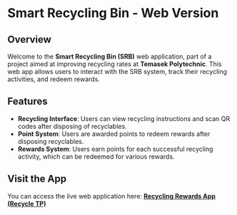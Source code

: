 # Smart Recycling Bin - Web Version

## Overview
Welcome to the **Smart Recycling Bin (SRB)** web application, part of a project aimed at improving recycling rates at **Temasek Polytechnic**. This web app allows users to interact with the SRB system, track their recycling activities, and redeem rewards.

## Features
- **Recycling Interface**: Users can view recycling instructions and scan QR codes after disposing of recyclables.
- **Point System**: Users are awarded points to redeem rewards after disposing recyclables.
- **Rewards System**: Users earn points for each successful recycling activity, which can be redeemed for various rewards.

## Visit the App
You can access the live web application here: [**Recycling Rewards App (Recycle TP)**](https://yimenggg.github.io/recycle_tp_web/)

